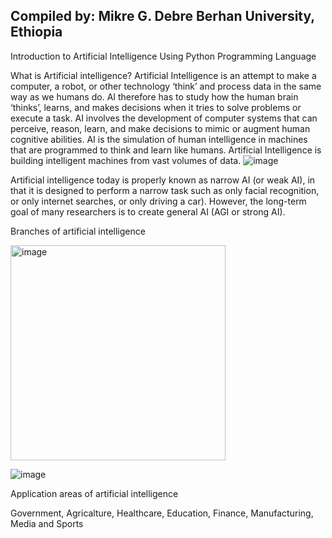 ## Compiled by: Mikre G. Debre Berhan University, Ethiopia

Introduction to Artificial Intelligence Using Python Programming Language

What is Artificial intelligence?
Artificial Intelligence is an attempt to make a computer, a robot, or other technology ‘think’ and process data in the same way as we humans do.
AI therefore has to study how the human brain ‘thinks’, learns, and makes decisions when it tries to solve problems or execute a task.
AI involves the development of computer systems that can perceive, reason, learn, and make decisions to mimic or augment human cognitive abilities.
AI is the simulation of human intelligence in machines that are programmed to think and learn like humans.
Artificial Intelligence is building intelligent machines from vast volumes of data.
![image](https://github.com/Mikre-DBU/Introduction-to-AI-Python-Code/assets/164008211/feef1253-ccd4-419e-ba29-7c6fefc78cb2)

Artificial intelligence today is properly known as narrow AI (or weak AI), in that it is designed to perform a narrow task such as only facial recognition, or only internet searches, or only driving a car). However, the long-term goal of many researchers is to create general AI (AGI or strong AI).

Branches of artificial intelligence

<img width="344" alt="image" src="https://github.com/Mikre-DBU/Introduction-to-AI-Python-Code/assets/164008211/40ead9cb-89ea-4e41-ac21-58cf940145fb">

![image](https://github.com/Mikre-DBU/Introduction-to-AI-Python-Code/assets/164008211/20c5669f-2d6e-4c5a-b506-fd4e97c89f2c)

Application areas of artificial intelligence

Government,
Agricalture,
Healthcare,
Education,
Finance,
Manufacturing,
Media and
Sports


